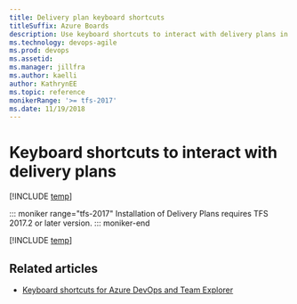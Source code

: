 ```yaml
---
title: Delivery plan keyboard shortcuts 
titleSuffix: Azure Boards
description: Use keyboard shortcuts to interact with delivery plans in Azure Boards, Azure DevOps, & Team Foundation Server     
ms.technology: devops-agile
ms.prod: devops
ms.assetid: 
ms.manager: jillfra
ms.author: kaelliauthor: KathrynEE
ms.topic: reference
monikerRange: '>= tfs-2017'
ms.date: 11/19/2018
---
```


# Keyboard shortcuts to interact with delivery plans 

[!INCLUDE [temp](../_shared/version-vsts-tfs-2017-on.md)]

 
::: moniker range="tfs-2017" 
Installation of Delivery Plans requires TFS 2017.2 or later version.
::: moniker-end

[!INCLUDE [temp](../../_shared/keyboard-shortcuts/delivery-plan-shortcuts.md)] 

## Related articles

- [Keyboard shortcuts for Azure DevOps and Team Explorer](../../project/navigation/keyboard-shortcuts.md)


